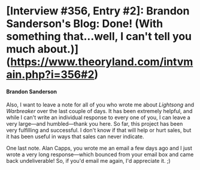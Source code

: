# [Interview #356, Entry #2]: Brandon Sanderson's Blog: Done! (With something that...well, I can't tell you much about.)](https://www.theoryland.com/intvmain.php?i=356#2)

#### Brandon Sanderson

Also, I want to leave a note for all of you who wrote me about
*Lightsong*
and
*Warbreaker*
over the last couple of days. It has been extremely helpful, and while I can't write an individual response to every one of you, I can leave a very large—and humbled—thank you here. So far, this project has been very fulfilling and successful. I don't know if that will help or hurt sales, but it has been useful in ways that sales can never indicate.

One last note. Alan Capps, you wrote me an email a few days ago and I just wrote a very long response—which bounced from your email box and came back undeliverable! So, if you'd email me again, I'd appreciate it. ;)

